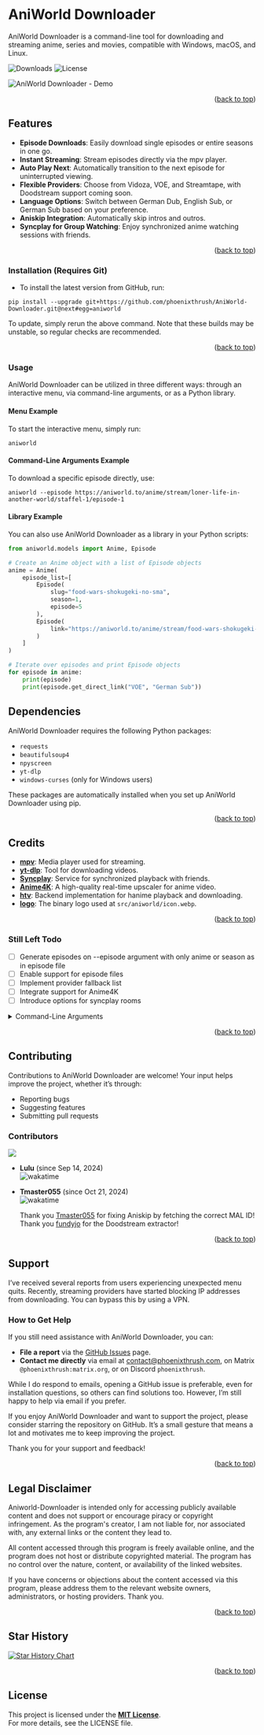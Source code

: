 <a id="readme-top"></a>
# AniWorld Downloader

AniWorld Downloader is a command-line tool for downloading and streaming anime, series and movies, compatible with Windows, macOS, and Linux.

![Downloads](https://img.shields.io/pypi/dm/aniworld?label=Downloads&color=blue)
![License](https://img.shields.io/pypi/l/aniworld?label=License&color=blue)

![AniWorld Downloader - Demo](https://github.com/phoenixthrush/AniWorld-Downloader/blob/next/.github/assets/demo.png?raw=true)

<p align="right">(<a href="#readme-top">back to top</a>)</p>

## Features

- **Episode Downloads**: Easily download single episodes or entire seasons in one go.
- **Instant Streaming**: Stream episodes directly via the mpv player.
- **Auto Play Next**: Automatically transition to the next episode for uninterrupted viewing.
- **Flexible Providers**: Choose from Vidoza, VOE, and Streamtape, with Doodstream support coming soon.
- **Language Options**: Switch between German Dub, English Sub, or German Sub based on your preference.
- **Aniskip Integration**: Automatically skip intros and outros.
- **Syncplay for Group Watching**: Enjoy synchronized anime watching sessions with friends.

<p align="right">(<a href="#readme-top">back to top</a>)</p>

### Installation (Requires Git)

- To install the latest version from GitHub, run:

```shell
pip install --upgrade git+https://github.com/phoenixthrush/AniWorld-Downloader.git@next#egg=aniworld
```

To update, simply rerun the above command. Note that these builds may be unstable, so regular checks are recommended.

<p align="right">(<a href="#readme-top">back to top</a>)</p>

### Usage

AniWorld Downloader can be utilized in three different ways: through an interactive menu, via command-line arguments, or as a Python library.

#### Menu Example
To start the interactive menu, simply run:
```shell
aniworld
```

#### Command-Line Arguments Example
To download a specific episode directly, use:
```shell
aniworld --episode https://aniworld.to/anime/stream/loner-life-in-another-world/staffel-1/episode-1
```

#### Library Example
You can also use AniWorld Downloader as a library in your Python scripts:
```python
from aniworld.models import Anime, Episode

# Create an Anime object with a list of Episode objects
anime = Anime(
    episode_list=[
        Episode(
            slug="food-wars-shokugeki-no-sma",
            season=1,
            episode=5
        ),
        Episode(
            link="https://aniworld.to/anime/stream/food-wars-shokugeki-no-sma/staffel-1/episode-6"
        )
    ]
)

# Iterate over episodes and print Episode objects
for episode in anime:
    print(episode)
    print(episode.get_direct_link("VOE", "German Sub"))
```

## Dependencies

AniWorld Downloader requires the following Python packages:

- `requests`
- `beautifulsoup4`
- `npyscreen`
- `yt-dlp`
- `windows-curses` (only for Windows users)

These packages are automatically installed when you set up AniWorld Downloader using pip.

<p align="right">(<a href="#readme-top">back to top</a>)</p>

## Credits
- **[mpv](https://github.com/mpv-player/mpv.git)**: Media player used for streaming.
- **[yt-dlp](https://github.com/yt-dlp/yt-dlp.git)**: Tool for downloading videos.
- **[Syncplay](https://github.com/Syncplay/syncplay.git)**: Service for synchronized playback with friends.
- **[Anime4K](https://github.com/bloc97/Anime4K)**: A high-quality real-time upscaler for anime video.
- **[htv](https://github.com/rxqv/htv)**: Backend implementation for hanime playback and downloading.
- **[logo](https://github.com/phoenixthrush/AniWorld-Downloader/blob/next/src/aniworld/icon.png?raw=true)**: The binary logo used at `src/aniworld/icon.webp`.

<p align="right">(<a href="#readme-top">back to top</a>)</p>

### Still Left Todo

- [ ] Generate episodes on --episode argument with only anime or season as in episode file
- [ ] Enable support for episode files
- [ ] Implement provider fallback list
- [ ] Integrate support for Anime4K
- [ ] Introduce options for syncplay rooms

<details>
  <summary>Command-Line Arguments</summary>

- [x] --help
- [x] --version
- [x] --debug
- [ ] --uninstall
- [ ] --update
- [ ] --slug
- [ ] --link
- [ ] --query
- [x] --episode
- [ ] --episode-file
- [ ] --episode-local
- [ ] --action
- [ ] --output
- [x] --output-directory
- [ ] --language
- [ ] --provider
- [ ] --anime4k
- [x] --syncplay-hostname
- [x] --syncplay-username
- [x] --syncplay-room
- [x] --syncplay-password
- [x] --aniskip
- [ ] --keep-watching
- [ ] --random-anime
- [x] --only-direct-link
- [x] --only-command

</details>

<p align="right">(<a href="#readme-top">back to top</a>)</p>

## Contributing
Contributions to AniWorld Downloader are welcome! Your input helps improve the project, whether it’s through:
- Reporting bugs
- Suggesting features
- Submitting pull requests

### Contributors

<a href="https://github.com/phoenixthrush/Aniworld-Downloader/graphs/contributors">
  <img src="https://contrib.rocks/image?repo=phoenixthrush/Aniworld-Downloader" />
</a>

- **Lulu** (since Sep 14, 2024)  
  ![wakatime](https://wakatime.com/badge/user/ebc8f6ad-7a1c-4f3a-ad43-cc402feab5fc/project/408bbea7-23d0-4d6c-846d-79628e6b136c.svg)

- **Tmaster055** (since Oct 21, 2024)  
  ![wakatime](https://wakatime.com/badge/user/79a1926c-65a1-4f1c-baf3-368712ebbf97/project/5f191c34-1ee2-4850-95c3-8d85d516c449.svg)

  Thank you [Tmaster055](https://github.com/Tmaster055) for fixing Aniskip by fetching the correct MAL ID!<br>
  Thank you [fundyjo](https://github.com/fundyjo) for the Doodstream extractor!

<p align="right">(<a href="#readme-top">back to top</a>)</p>

## Support

I’ve received several reports from users experiencing unexpected menu quits. Recently, streaming providers have started blocking IP addresses from downloading. You can bypass this by using a VPN.

### How to Get Help
If you still need assistance with AniWorld Downloader, you can:

- **File a report** via the [GitHub Issues](https://github.com/phoenixthrush/AniWorld-Downloader/issues) page.
- **Contact me directly** via email at [contact@phoenixthrush.com](mailto:contact@phoenixthrush.com), on Matrix `@phoenixthrush:matrix.org`, or on Discord `phoenixthrush`.

While I do respond to emails, opening a GitHub issue is preferable, even for installation questions, so others can find solutions too. However, I’m still happy to help via email if you prefer.

If you enjoy AniWorld Downloader and want to support the project, please consider starring the repository on GitHub. It’s a small gesture that means a lot and motivates me to keep improving the project.

Thank you for your support and feedback!

<p align="right">(<a href="#readme-top">back to top</a>)</p>

## Legal Disclaimer

Aniworld-Downloader is intended only for accessing publicly available content and does not support or encourage piracy or copyright infringement. As the program's creator, I am not liable for, nor associated with, any external links or the content they lead to.

All content accessed through this program is freely available online, and the program does not host or distribute copyrighted material. The program has no control over the nature, content, or availability of the linked websites.

If you have concerns or objections about the content accessed via this program, please address them to the relevant website owners, administrators, or hosting providers. Thank you.

<p align="right">(<a href="#readme-top">back to top</a>)</p>

## Star History

[![Star History Chart](https://api.star-history.com/svg?repos=phoenixthrush/Aniworld-Downloader&type=Date)](https://star-history.com/#phoenixthrush/Aniworld-Downloader&Date)

<p align="right">(<a href="#readme-top">back to top</a>)</p>

## License
This project is licensed under the **[MIT License](LICENSE)**.  
For more details, see the LICENSE file.